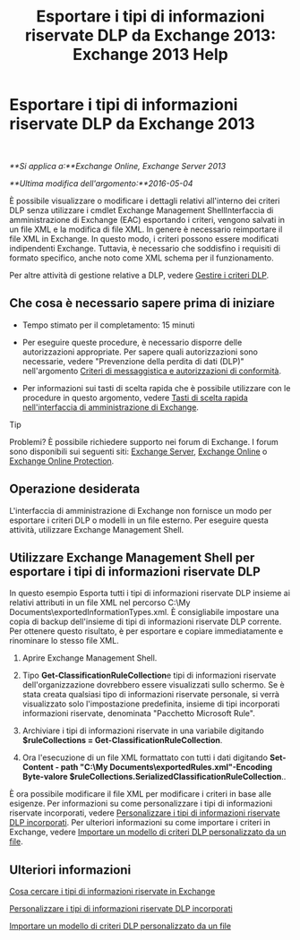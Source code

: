 ﻿---
title: 'Esportare i tipi di informazioni riservate DLP da Exchange 2013: Exchange 2013 Help'
TOCTitle: Esportare i tipi di informazioni riservate DLP di Exchange
ms:assetid: 8f02fbc2-dd1c-4276-be1a-517a43fe39b2
ms:mtpsurl: https://technet.microsoft.com/it-it/library/Dn479225(v=EXCHG.150)
ms:contentKeyID: 59634578
ms.date: 05/22/2018
mtps_version: v=EXCHG.150
ms.translationtype: MT
---

# Esportare i tipi di informazioni riservate DLP da Exchange 2013

 

_**Si applica a:**Exchange Online, Exchange Server 2013_

_**Ultima modifica dell'argomento:**2016-05-04_

È possibile visualizzare o modificare i dettagli relativi all'interno dei criteri DLP senza utilizzare i cmdlet Exchange Management ShellInterfaccia di amministrazione di Exchange (EAC) esportando i criteri, vengono salvati in un file XML e la modifica di file XML. In genere è necessario reimportare il file XML in Exchange. In questo modo, i criteri possono essere modificati indipendenti Exchange. Tuttavia, è necessario che soddisfino i requisiti di formato specifico, anche noto come XML schema per il funzionamento.

Per altre attività di gestione relative a DLP, vedere [Gestire i criteri DLP](manage-dlp-policies-exchange-2013-help.md).

## Che cosa è necessario sapere prima di iniziare

  - Tempo stimato per il completamento: 15 minuti

  - Per eseguire queste procedure, è necessario disporre delle autorizzazioni appropriate. Per sapere quali autorizzazioni sono necessarie, vedere "Prevenzione della perdita di dati (DLP)" nell'argomento [Criteri di messaggistica e autorizzazioni di conformità](messaging-policy-and-compliance-permissions-exchange-2013-help.md).

  - Per informazioni sui tasti di scelta rapida che è possibile utilizzare con le procedure in questo argomento, vedere [Tasti di scelta rapida nell'interfaccia di amministrazione di Exchange](keyboard-shortcuts-in-the-exchange-admin-center-exchange-online-protection-help.md).


> [!TIP]
> Problemi? È possibile richiedere supporto nei forum di Exchange. I forum sono disponibili sui seguenti siti: <A href="https://go.microsoft.com/fwlink/p/?linkid=60612">Exchange Server</A>, <A href="https://go.microsoft.com/fwlink/p/?linkid=267542">Exchange Online</A> o <A href="https://go.microsoft.com/fwlink/p/?linkid=285351">Exchange Online Protection</A>.



## Operazione desiderata

L'interfaccia di amministrazione di Exchange non fornisce un modo per esportare i criteri DLP o modelli in un file esterno. Per eseguire questa attività, utilizzare Exchange Management Shell.

## Utilizzare Exchange Management Shell per esportare i tipi di informazioni riservate DLP

In questo esempio Esporta tutti i tipi di informazioni riservate DLP insieme ai relativi attributi in un file XML nel percorso C:\\My Documents\\exportedInformationTypes.xml. È consigliabile impostare una copia di backup dell'insieme di tipi di informazioni riservate DLP corrente. Per ottenere questo risultato, è per esportare e copiare immediatamente e rinominare lo stesso file XML.

1.  Aprire Exchange Management Shell.

2.  Tipo **Get-ClassificationRuleCollection**e tipi di informazioni riservate dell'organizzazione dovrebbero essere visualizzati sullo schermo. Se è stata creata qualsiasi tipo di informazioni riservate personale, si verrà visualizzato solo l'impostazione predefinita, insieme di tipi incorporati informazioni riservate, denominata "Pacchetto Microsoft Rule".

3.  Archiviare i tipi di informazioni riservate in una variabile digitando **$ruleCollections = Get-ClassificationRuleCollection**.

4.  Ora l'esecuzione di un file XML formattato con tutti i dati digitando **Set-Content - path "C:\\My Documents\\exportedRules.xml"-Encoding Byte-valore $ruleCollections.SerializedClassificationRuleCollection**..

È ora possibile modificare il file XML per modificare i criteri in base alle esigenze. Per informazioni su come personalizzare i tipi di informazioni riservate incorporati, vedere [Personalizzare i tipi di informazioni riservate DLP incorporati](customize-the-built-in-dlp-sensitive-information-types-exchange-2013-help.md). Per ulteriori informazioni su come importare i criteri in Exchange, vedere [Importare un modello di criteri DLP personalizzato da un file](import-a-custom-dlp-policy-template-from-a-file-exchange-2013-help.md).

## Ulteriori informazioni

[Cosa cercare i tipi di informazioni riservate in Exchange](what-the-sensitive-information-types-in-exchange-look-for-exchange-online-help.md)

[Personalizzare i tipi di informazioni riservate DLP incorporati](customize-the-built-in-dlp-sensitive-information-types-exchange-2013-help.md)

[Importare un modello di criteri DLP personalizzato da un file](import-a-custom-dlp-policy-template-from-a-file-exchange-2013-help.md)

